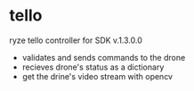 # tello
ryze tello controller for SDK v.1.3.0.0

 - validates and sends commands to the drone
 - recieves drone's status as a dictionary
 - get the drine's video stream with opencv
